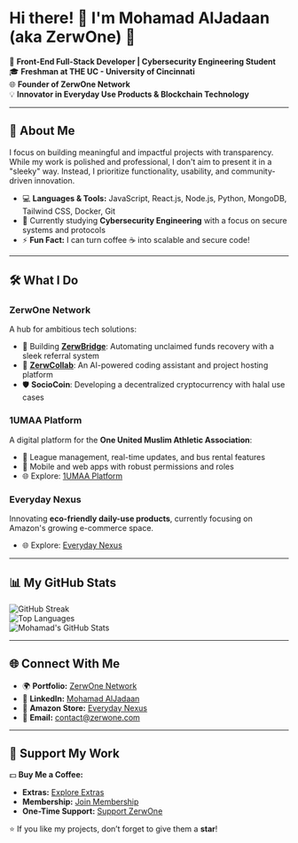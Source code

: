 # Hi there! 👋 I'm Mohamad AlJadaan (aka ZerwOne) 🌟  

🚀 **Front-End Full-Stack Developer | Cybersecurity Engineering Student**  
🎓 **Freshman at THE UC - University of Cincinnati**  
🌐 **Founder of ZerwOne Network**  
💡 **Innovator in Everyday Use Products & Blockchain Technology**  

---

## 🌟 **About Me**  
I focus on building meaningful and impactful projects with transparency. While my work is polished and professional, I don't aim to present it in a "sleeky" way. Instead, I prioritize functionality, usability, and community-driven innovation.  

- 💻 **Languages & Tools:** JavaScript, React.js, Node.js, Python, MongoDB, Tailwind CSS, Docker, Git  
- 📖 Currently studying **Cybersecurity Engineering** with a focus on secure systems and protocols  
- ⚡ **Fun Fact:** I can turn coffee ☕ into scalable and secure code!  

---

## 🛠️ **What I Do**  

### **ZerwOne Network**  
A hub for ambitious tech solutions:  
- 🔗 Building **[ZerwBridge](https://zerwone.com)**: Automating unclaimed funds recovery with a sleek referral system  
- 🤖 **[ZerwCollab](https://zerwcollab.com)**: An AI-powered coding assistant and project hosting platform  
- 🛡️ **SocioCoin**: Developing a decentralized cryptocurrency with halal use cases  

### **1UMAA Platform**  
A digital platform for the **One United Muslim Athletic Association**:  
- 🎯 League management, real-time updates, and bus rental features  
- 📱 Mobile and web apps with robust permissions and roles  
- 🌐 Explore: [1UMAA Platform](https://1umaa.org)

### **Everyday Nexus**  
Innovating **eco-friendly daily-use products**, currently focusing on Amazon's growing e-commerce space.  
- 🌐 Explore: [Everyday Nexus](https://www.everydaynexus.com/)  

---

## 📊 **My GitHub Stats**  
![GitHub Streak](https://streak-stats.demolab.com?user=zerwone&theme=highcontrast)  
![Top Languages](https://github-readme-stats.vercel.app/api/top-langs/?username=zerwone&layout=compact&theme=highcontrast)  
![Mohamad's GitHub Stats](https://github-readme-stats.vercel.app/api?username=zerwone&show_icons=true&theme=highcontrast)  

---

## 🌐 **Connect With Me**  
- 🌍 **Portfolio:** [ZerwOne Network](https://zerwone.com)  
- 💼 **LinkedIn:** [Mohamad AlJadaan](https://www.linkedin.com/in/zerwone/)  
- 🛒 **Amazon Store:** [Everyday Nexus](https://www.everydaynexus.com/)  
- 📧 **Email:** contact@zerwone.com  

---

## 🤝 **Support My Work**  
💵 **Buy Me a Coffee:**  
- **Extras:** [Explore Extras](https://buymeacoffee.com/zerwone/extras)  
- **Membership:** [Join Membership](https://buymeacoffee.com/zerwone/membership)  
- **One-Time Support:** [Support ZerwOne](https://buymeacoffee.com/zerwone)  

⭐ If you like my projects, don’t forget to give them a **star**!  
